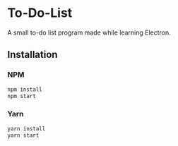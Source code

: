 # To-Do-List
A small to-do list program made while learning Electron.

## Installation

### NPM
```sh
npm install
npm start
```
### Yarn
```sh
yarn install
yarn start
```
